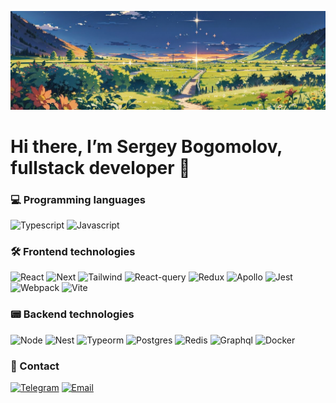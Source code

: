![Header](https://github.com/SergeyBogomolovv/sergeybogomolovv/blob/main/assets/bg.png?raw=true)

# Hi there, I’m Sergey Bogomolov, fullstack developer 👋

### 💻 Programming languages

![Typescript](https://img.shields.io/badge/Typescript-black?style=for-the-badge&logo=typescript)
![Javascript](https://img.shields.io/badge/Javascript-black?style=for-the-badge&logo=javascript)

### 🛠️ Frontend technologies

![React](https://img.shields.io/badge/React-black?style=for-the-badge&logo=react)
![Next](https://img.shields.io/badge/Next.js-black?style=for-the-badge&logo=next.js)
![Tailwind](https://img.shields.io/badge/tailwindcss-black?style=for-the-badge&logo=tailwindcss)
![React-query](https://img.shields.io/badge/react_query-black?style=for-the-badge&logo=reactquery)
![Redux](https://img.shields.io/badge/redux-black?style=for-the-badge&logo=redux)
![Apollo](https://img.shields.io/badge/apollo-black?style=for-the-badge&logo=apollographql)
![Jest](https://img.shields.io/badge/jest-black?style=for-the-badge&logo=jest)
![Webpack](https://img.shields.io/badge/webpack-black?style=for-the-badge&logo=webpack)
![Vite](https://img.shields.io/badge/vite-black?style=for-the-badge&logo=vite)

### 📟 Backend technologies
![Node](https://img.shields.io/badge/node-black?style=for-the-badge&logo=node.js)
![Nest](https://img.shields.io/badge/nest.js-black?style=for-the-badge&logo=nestjs)
![Typeorm](https://img.shields.io/badge/typeorm-black?style=for-the-badge&logo=typeorm)
![Postgres](https://img.shields.io/badge/postgres-black?style=for-the-badge&logo=postgresql)
![Redis](https://img.shields.io/badge/redis-black?style=for-the-badge&logo=redis)
![Graphql](https://img.shields.io/badge/graphql-black?style=for-the-badge&logo=graphql)
![Docker](https://img.shields.io/badge/Docker-black?style=for-the-badge&logo=docker)

### 📱 Contact

[![Telegram](https://img.shields.io/badge/Telegram-black?style=for-the-badge&logo=telegram)](https://telegram.me/grekassoq)
<a href='mailto:bogomolovs693@gmail.com'>![Email](https://img.shields.io/badge/email-black?style=for-the-badge&logo=gmail)</a>

